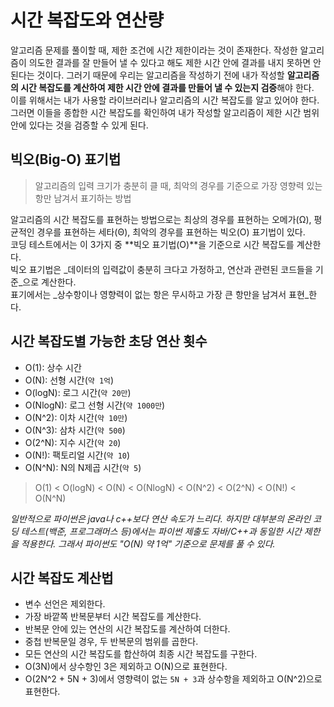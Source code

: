 # 시간 복잡도와 연산량

알고리즘 문제를 풀이할 때, 제한 조건에 시간 제한이라는 것이 존재한다.
작성한 알고리즘이 의도한 결과를 잘 만들어 낼 수 있다고 해도 제한 시간 안에 결과를 내지 못하면 안된다는 것이다. 그러기 때문에 우리는 알고리즘을 작성하기 전에 내가 작성할 **알고리즘의 시간 복잡도를 계산하여 제한 시간 안에 결과를 만들어 낼 수 있는지 검증**해야 한다.  
이를 위해서는 내가 사용할 라이브러리나 알고리즘의 시간 복잡도를 알고 있어야 한다. 그러면 이들을 종합한 시간 복잡도를 확인하여 내가 작성할 알고리즘이 제한 시간 범위 안에 있다는 것을 검증할 수 있게 된다.

## 빅오(Big-O) 표기법

> 알고리즘의 입력 크기가 충분히 클 때, 최악의 경우를 기준으로 가장 영향력 있는 항만 남겨서 표기하는 방법

알고리즘의 시간 복잡도를 표현하는 방법으로는 최상의 경우를 표현하는 오메가(Ω), 평균적인 경우를 표현하는 세타(Θ), 최악의 경우를 표현하는 빅오(O) 표기법이 있다.  
코딩 테스트에서는 이 3가지 중 **빅오 표기법(O)**을 기준으로 시간 복잡도를 계산한다.  
빅오 표기법은 _데이터의 입력값이 충분히 크다고 가정하고, 연산과 관련된 코드들을 기준_으로 계산한다.  
표기에서는 _상수항이나 영향력이 없는 항은 무시하고 가장 큰 항만을 남겨서 표현_한다.

## 시간 복잡도별 가능한 초당 연산 횟수

* O(1): 상수 시간
* O(N): 선형 시간(`약 1억`)
* O(logN): 로그 시간(`약 20만`)
* O(NlogN): 로그 선형 시간(`약 1000만`)
* O(N^2): 이차 시간(`약 10만`)
* O(N^3): 삼차 시간(`약 500`)
* O(2^N): 지수 시간(`약 20`)
* O(N!): 팩토리얼 시간(`약 10`)
* O(N^N): N의 N제곱 시간(`약 5`)

> O(1) < O(logN) < O(N) < O(NlogN) < O(N^2) < O(2^N) < O(N!) < O(N^N)

_일반적으로 파이썬은 java나 c++보다 연산 속도가 느리다. 하지만 대부분의 온라인 코딩 테스트(백준, 프로그래머스 등)에서는 파이썬 제출도 자바/C++과 동일한 시간 제한을 적용한다. 그래서 파이썬도 "O(N) 약 1억" 기준으로 문제를 풀 수 있다._

## 시간 복잡도 계산법

* 변수 선언은 제외한다.
* 가장 바깥쪽 반복문부터 시간 복잡도를 계산한다.
* 반복문 안에 있는 연산의 시간 복잡도를 계산하여 더한다.
* 중첩 반복문일 경우, 두 반복문의 범위를 곱한다.
* 모든 연산의 시간 복잡도를 합산하여 최종 시간 복잡도를 구한다.
* O(3N)에서 상수항인 3은 제외하고 O(N)으로 표현한다.
* O(2N^2 + 5N + 3)에서 영향력이 없는 `5N + 3`과 상수항을 제외하고 O(N^2)으로 표현한다.
